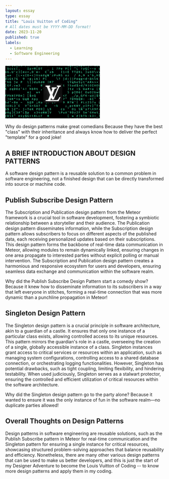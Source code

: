 ```yaml
---
layout: essay
type: essay
title: "Louis Vuitton of Coding"
# All dates must be YYYY-MM-DD format!
date: 2023-11-20
published: true
labels:
  - Learning
  - Software Engineering
---
```


<img width="300px" class="rounded float-start pe-4" src="/img/lv-of-coding.png">

Why do design patterns make great comedians
Because they have the best "class" with their inheritance and always know how to deliver the perfect "template" for a good joke!

## A BRIEF INTRODUCTION ABOUT DESIGN PATTERNS
A software design pattern is a reusable solution to a common problem in software engineering, not a finished design that can be directly transformed into source or machine code.

## Publish Subscribe Design Pattern
The Subscription and Publication design pattern from the Meteor framework is a crucial tool in software development, fostering a symbiotic relationship between a storyteller and their audience. The Publication design pattern disseminates information, while the Subscription design pattern allows subscribers to focus on different aspects of the published data, each receiving personalized updates based on their subscriptions. This design pattern forms the backbone of real-time data communication in Meteor, allowing modules to remain dynamically linked, ensuring changes in one area propagate to interested parties without explicit polling or manual intervention. The Subscription and Publication design pattern creates a harmonious and responsive ecosystem for users and developers, ensuring seamless data exchange and communication within the software realm.

Why did the Publish Subscribe Design Pattern start a comedy show? Because it knew how to disseminate information to its subscribers in a way that left everyone in stitches, forming a real-time connection that was more dynamic than a punchline propagation in Meteor!

## Singleton Design Pattern
The Singleton design pattern is a crucial principle in software architecture, akin to a guardian of a castle. It ensures that only one instance of a particular class exists, allowing controlled access to its unique resources. This pattern mirrors the guardian's role in a castle, overseeing the creation of a single, globally accessible instance of a class. Singleton instances grant access to critical services or resources within an application, such as managing system configurations, controlling access to a shared database connection, or orchestrating logging functionalities. However, Singleton has potential drawbacks, such as tight coupling, limiting flexibility, and hindering testability. When used judiciously, Singleton serves as a stalwart protector, ensuring the controlled and efficient utilization of critical resources within the software architecture.

Why did the Singleton design pattern go to the party alone? Because it wanted to ensure it was the only instance of fun in the software realm—no duplicate parties allowed!

## Overall Thoughts on Design Patterns
Design patterns in software engineering are reusable solutions, such as the Publish Subscribe pattern in Meteor for real-time communication and the Singleton pattern for ensuring a single instance for critical resources, showcasing structured problem-solving approaches that balance reusability and efficiency. Nonetheless, there are many other various design patterns that can be used to make us better developers, and this is just the start of my Designer Adventure to become the Louis Vuitton of Coding -- to know more design patterns and apply them in my coding.
